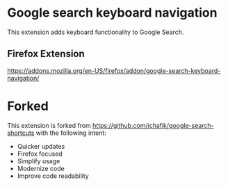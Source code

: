 # Google search keyboard navigation
This extension adds keyboard functionality to Google Search.

## Firefox Extension
https://addons.mozilla.org/en-US/firefox/addon/google-search-keyboard-navigation/

# Forked
This extension is forked from <https://github.com/jchafik/google-search-shortcuts> with the following intent:
- Quicker updates
- Firefox focused
- Simplify usage
- Modernize code
- Improve code readability
